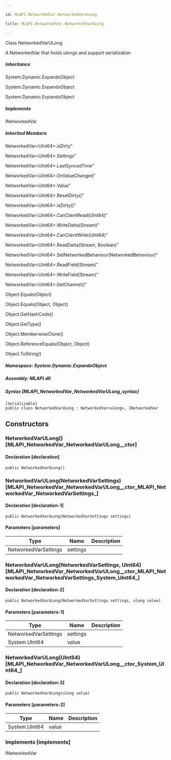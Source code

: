 ```yaml
---

id: MLAPI.NetworkedVar.NetworkedVarULong

title: MLAPI.NetworkedVar.NetworkedVarULong

---
```


Class NetworkedVarULong

<div class="markdown level0 summary" markdown="1">

A NetworkedVar that holds ulongs and support serialization

</div>

<div class="markdown level0 conceptual" markdown="1">

</div>

<div class="inheritance" markdown="1">

##### Inheritance

<div class="level0" markdown="1">

System.Dynamic.ExpandoObject

</div>

<div class="level1" markdown="1">

System.Dynamic.ExpandoObject

</div>

<div class="level2" markdown="1">

System.Dynamic.ExpandoObject

</div>

</div>

<div markdown="1" classs="implements">

##### Implements

<div markdown="1">

INetworkedVar

</div>

</div>

<div class="inheritedMembers" markdown="1">

##### Inherited Members

<div markdown="1">

NetworkedVar\<UInt64\>.isDirty"

</div>

<div markdown="1">

NetworkedVar\<UInt64\>.Settings"

</div>

<div markdown="1">

NetworkedVar\<UInt64\>.LastSyncedTime"

</div>

<div markdown="1">

NetworkedVar\<UInt64\>.OnValueChanged"

</div>

<div markdown="1">

NetworkedVar\<UInt64\>.Value"

</div>

<div markdown="1">

NetworkedVar\<UInt64\>.ResetDirty()"

</div>

<div markdown="1">

NetworkedVar\<UInt64\>.IsDirty()"

</div>

<div markdown="1">

NetworkedVar\<UInt64\>.CanClientRead(UInt64)"

</div>

<div markdown="1">

NetworkedVar\<UInt64\>.WriteDelta(Stream)"

</div>

<div markdown="1">

NetworkedVar\<UInt64\>.CanClientWrite(UInt64)"

</div>

<div markdown="1">

NetworkedVar\<UInt64\>.ReadDelta(Stream, Boolean)"

</div>

<div markdown="1">

NetworkedVar\<UInt64\>.SetNetworkedBehaviour(NetworkedBehaviour)"

</div>

<div markdown="1">

NetworkedVar\<UInt64\>.ReadField(Stream)"

</div>

<div markdown="1">

NetworkedVar\<UInt64\>.WriteField(Stream)"

</div>

<div markdown="1">

NetworkedVar\<UInt64\>.GetChannel()"

</div>

<div markdown="1">

Object.Equals(Object)

</div>

<div markdown="1">

Object.Equals(Object, Object)

</div>

<div markdown="1">

Object.GetHashCode()

</div>

<div markdown="1">

Object.GetType()

</div>

<div markdown="1">

Object.MemberwiseClone()

</div>

<div markdown="1">

Object.ReferenceEquals(Object, Object)

</div>

<div markdown="1">

Object.ToString()

</div>

</div>

##### **Namespace**: System.Dynamic.ExpandoObject

##### **Assembly**: MLAPI.dll

##### Syntax [MLAPI_NetworkedVar_NetworkedVarULong_syntax]

    [Serializable]
    public class NetworkedVarULong : NetworkedVar<ulong>, INetworkedVar

## Constructors 

### NetworkedVarULong() [MLAPI_NetworkedVar_NetworkedVarULong__ctor]

<div class="markdown level1 summary" markdown="1">

</div>

<div class="markdown level1 conceptual" markdown="1">

</div>

#### Declaration [declaration]

    public NetworkedVarULong()

### NetworkedVarULong(NetworkedVarSettings) [MLAPI_NetworkedVar_NetworkedVarULong__ctor_MLAPI_NetworkedVar_NetworkedVarSettings_]

<div class="markdown level1 summary" markdown="1">

</div>

<div class="markdown level1 conceptual" markdown="1">

</div>

#### Declaration [declaration-1]

    public NetworkedVarULong(NetworkedVarSettings settings)

#### Parameters [parameters]

| Type                 | Name     | Description |
|----------------------|----------|-------------|
| NetworkedVarSettings | settings |             |

### NetworkedVarULong(NetworkedVarSettings, UInt64) [MLAPI_NetworkedVar_NetworkedVarULong__ctor_MLAPI_NetworkedVar_NetworkedVarSettings_System_UInt64_]

<div class="markdown level1 summary" markdown="1">

</div>

<div class="markdown level1 conceptual" markdown="1">

</div>

#### Declaration [declaration-2]

    public NetworkedVarULong(NetworkedVarSettings settings, ulong value)

#### Parameters [parameters-1]

| Type                 | Name     | Description |
|----------------------|----------|-------------|
| NetworkedVarSettings | settings |             |
| System.UInt64        | value    |             |

### NetworkedVarULong(UInt64) [MLAPI_NetworkedVar_NetworkedVarULong__ctor_System_UInt64_]

<div class="markdown level1 summary" markdown="1">

</div>

<div class="markdown level1 conceptual" markdown="1">

</div>

#### Declaration [declaration-3]

    public NetworkedVarULong(ulong value)

#### Parameters [parameters-2]

| Type          | Name  | Description |
|---------------|-------|-------------|
| System.UInt64 | value |             |

### Implements [implements]

<div markdown="1">

INetworkedVar

</div>
